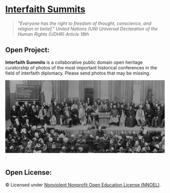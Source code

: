 # [Interfaith Summits](https://operarioribeiro.gitbook.com/InterfaithSummits)

> _"Everyone has the right to freedom of thought, conscience, and religion or belief." United Nations (UN) Universal Declaration of the Human Rights (UDHR) Article 18th_

## Open Project: 

**Interfaith Summits** is a collaborative public domain open heritage curatorship of photos of the most important historical conferences in the field of interfaith diplomacy. Please send photos that may be missing.

![image](https://github.com/operarioribeiro/InterfaithSummits/blob/main/1893.%20Parliament%20of%20World's%20Religions%20(PoWR)%20Summit.jpg).

## Open License:

© Licensed under [Nonviolent Nonprofit Open Education License (NNOEL)](https://dx.doi.org/10.17504/protocols.io.bp2l6zkbzgqe/v1).
